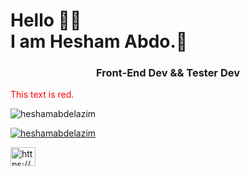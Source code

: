 <h1> Hello 👋🤓 <br/> I am Hesham Abdo.🫡</h1>
<h3 align="center">Front-End Dev && Tester Dev</h3>
<font color="red">This text is red.</font>
<p align="left" color:"red"> <img src="https://komarev.com/ghpvc/?username=heshamabdelazim&label=Profile%20views&color=0e75b6&style=flat" alt="heshamabdelazim" /> </p>
<p align="left"> <a href="https://github.com/ryo-ma/github-profile-trophy"><img src="https://github-profile-trophy.vercel.app/?username=heshamabdelazim" alt="heshamabdelazim" /></a> </p>
<a href="https://linkedin.com/in/https://linkedin.com/in/hesham-abdelazim-kamel" target="blank"><img align="center" src="https://raw.githubusercontent.com/rahuldkjain/github-profile-readme-generator/master/src/images/icons/Social/linked-in-alt.svg" alt="https://www.linkedin.com/in/noor-elgendy-0aa84b207/" height="30" width="40" /></a>
<!--
**heshamabdelazim/heshamabdelazim** is a ✨ _special_ ✨ repository because its `README.md` (this file) appears on your GitHub profile.

Here are some ideas to get you started:

- 🔭 I’m currently working on ...
- 🌱 I’m currently learning ...
- 👯 I’m looking to collaborate on ...
- 🤔 I’m looking for help with ...
- 💬 Ask me about ...
- 📫 How to reach me: ...
- 😄 Pronouns: ...
- ⚡ Fun fact: ...
-->
